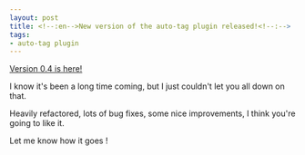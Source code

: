 ```yaml
--- 
layout: post
title: <!--:en-->New version of the auto-tag plugin released!<!--:-->
tags: 
- auto-tag plugin
---
```

<!--:en--><a href="http://wordpress.org/extend/plugins/auto-tag/">Version 0.4 is here!</a>

I know it's been a long time coming, but I just couldn't let you all down on that.

Heavily refactored, lots of bug fixes, some nice improvements, I think you're going to like it.

Let me know how it goes !<!--:-->
